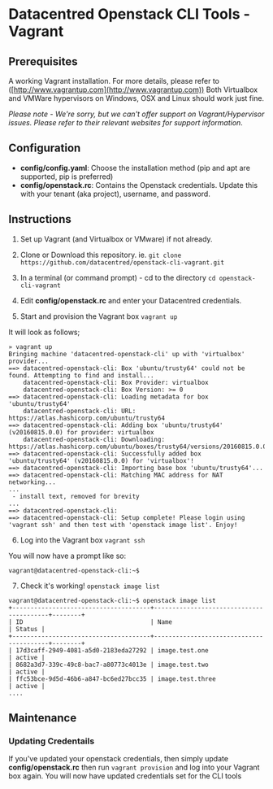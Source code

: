 # Datacentred Openstack CLI Tools - Vagrant  

## Prerequisites

A working Vagrant installation. For more details, please refer to ([http://www.vagrantup.com](http://www.vagrantup.com))
Both Virtualbox and VMWare hypervisors on Windows, OSX and Linux should work just fine.  

*Please note - We're sorry, but we can't offer support on Vagrant/Hypervisor issues. Please refer to their relevant websites for support information*.

## Configuration 

* **config/config.yaml**: Choose the installation method (pip and apt are supported, pip is preferred) 
* **config/openstack.rc**: Contains the Openstack credentials. Update this with your tenant (aka project), username, and password. 


## Instructions 

1) Set up Vagrant (and Virtualbox or VMware) if not already.

2) Clone or Download this repository. ie. ```git clone https://github.com/datacentred/openstack-cli-vagrant.git```

3) In a terminal (or command prompt) - cd to the directory ```cd openstack-cli-vagrant```

4) Edit **config/openstack.rc** and enter your Datacentred credentials. 

5) Start and provision the Vagrant box ```vagrant up```

It will look as follows;
```
» vagrant up                     
Bringing machine 'datacentred-openstack-cli' up with 'virtualbox' provider...
==> datacentred-openstack-cli: Box 'ubuntu/trusty64' could not be found. Attempting to find and install...
    datacentred-openstack-cli: Box Provider: virtualbox
    datacentred-openstack-cli: Box Version: >= 0
==> datacentred-openstack-cli: Loading metadata for box 'ubuntu/trusty64'
    datacentred-openstack-cli: URL: https://atlas.hashicorp.com/ubuntu/trusty64
==> datacentred-openstack-cli: Adding box 'ubuntu/trusty64' (v20160815.0.0) for provider: virtualbox
    datacentred-openstack-cli: Downloading: https://atlas.hashicorp.com/ubuntu/boxes/trusty64/versions/20160815.0.0/providers/virtualbox.box
==> datacentred-openstack-cli: Successfully added box 'ubuntu/trusty64' (v20160815.0.0) for 'virtualbox'!
==> datacentred-openstack-cli: Importing base box 'ubuntu/trusty64'...
==> datacentred-openstack-cli: Matching MAC address for NAT networking...
...
 - install text, removed for brevity
...
==> datacentred-openstack-cli:
==> datacentred-openstack-cli: Setup complete! Please login using 'vagrant ssh' and then test with 'openstack image list'. Enjoy!
```

6) Log into the Vagrant box ```vagrant ssh```

You will now have a prompt like so:
```
vagrant@datacentred-openstack-cli:~$
```

7) Check it's working! ```openstack image list```

```
vagrant@datacentred-openstack-cli:~$ openstack image list
+--------------------------------------+-----------------------------------------+--------+
| ID                                   | Name                                    | Status |
+--------------------------------------+-----------------------------------------+--------+
| 17d3caff-2949-4081-a5d0-2183eda27292 | image.test.one                          | active |
| 8682a3d7-339c-49c8-bac7-a80773c4013e | image.test.two                          | active |
| ffc53bce-9d5d-46b6-a847-bc6ed27bcc35 | image.test.three                        | active |
....
```

## Maintenance

### Updating Credentails

If you've updated your openstack credentials, then simply update **config/openstack.rc** then run ```vagrant provision``` and log into your Vagrant box again. You will now have updated credentials set for the CLI tools




